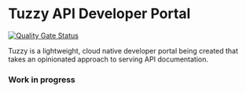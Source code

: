 # Tuzzy API Developer Portal
[![Quality Gate Status](https://sonarcloud.io/api/project_badges/measure?project=maxtuzz_tuzzy-dev-portal&metric=alert_status)](https://sonarcloud.io/dashboard?id=maxtuzz_tuzzy-dev-portal)

Tuzzy is a lightweight, cloud native developer portal being created that takes an opinionated approach to serving API documentation. 

### Work in progress
